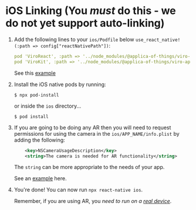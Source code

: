 # iOS Linking (You **_must_** do this - we do not yet support auto-linking)

1. Add the following lines to your `ios/Podfile` below `use_react_native!(:path => config["reactNativePath"])`:

   ```yaml
   pod 'ViroReact', :path => '../node_modules/@applica-of-things/viro-applica-of-things/ios'
   pod 'ViroKit', :path => '../node_modules/@applica-of-things/viro-applica-of-things/ios/dist/ViroRenderer/'
   ```

   See this [example](https://github.com/ViroCommunity/starter-kit/blob/master/ios/Podfile)

2. Install the iOS native pods by running:

   ```console
   $ npx pod-install
   ```

   or inside the `ios` directory...

   ```console
   $ pod install
   ```

3. If you are going to be doing any AR then you will need to request permissions for using the camera in the `ios/APP_NAME/info.plist` by adding the following:

   ```xml
       <key>NSCameraUsageDescription</key>
       <string>The camera is needed for AR functionality</string>
   ```

   The `string` can be more appropriate to the needs of your app.

   See an [example](https://github.com/ViroCommunity/starter-kit/blob/master/ios/myviroapp/Info.plist#L40) here.

4. You're done! You can now run `npx react-native ios`.

   Remember, if you are using AR, you _need to run on a [real device](https://reactnative.dev/docs/running-on-device)_.
